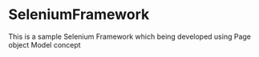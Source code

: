 # SeleniumFramework
This is a sample Selenium Framework which being developed using Page object Model concept

